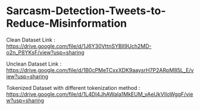 # Sarcasm-Detection-Tweets-to-Reduce-Misinformation
Clean Dataset Link : https://drive.google.com/file/d/1J6Y30VttnSYBll9Uch2MD-o2n_P8YKsF/view?usp=sharing

Unclean Dataset Link : https://drive.google.com/file/d/1B0cPMeTCxxXDK9aaysrH7P2ARpM85L_E/view?usp=sharing

Tokenized Dataset with different tokenization method : https://drive.google.com/file/d/1L4Dl4JhAWaIa1MkEUM_vAeUkVlIoWgqF/view?usp=sharing

